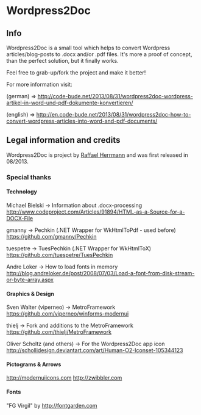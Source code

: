 # Wordpress2Doc

## Info 

Wordpress2Doc is a small tool which helps to convert Wordpress articles/blog-posts to .docx and/or .pdf files.
It's more a proof of concept, than the perfect solution, but it finally works.

Feel free to grab-up/fork the project and make it better!

For more information visit:

(german) => http://code-bude.net/2013/08/31/wordpress2doc-wordpress-artikel-in-word-und-pdf-dokumente-konvertieren/

(english) => http://en.code-bude.net/2013/08/31/wordpress2doc-how-to-convert-wordpress-articles-into-word-and-pdf-documents/



## Legal information and credits

Wordpress2Doc is project by [Raffael Herrmann](http://raffaelherrmann.de) and was first released 
in 08/2013.

### Special thanks

#### Technology

Michael Bielski -> Information about .docx-processing
http://www.codeproject.com/Articles/91894/HTML-as-a-Source-for-a-DOCX-File

gmanny -> Pechkin (.NET Wrapper for WkHtmlToPdf - used before)
https://github.com/gmanny/Pechkin

tuespetre -> TuesPechkin (.NET Wrapper for WkHtmlToX)
https://github.com/tuespetre/TuesPechkin

Andre Loker -> How to load fonts in memory
http://blog.andreloker.de/post/2008/07/03/Load-a-font-from-disk-stream-or-byte-array.aspx


#### Graphics & Design

Sven Walter (viperneo) -> MetroFramework
https://github.com/viperneo/winforms-modernui

thielj -> Fork and additions to the MetroFramework
https://github.com/thielj/MetroFramework

Oliver Scholtz (and others) -> For the Wordpress2Doc app icon
http://schollidesign.deviantart.com/art/Human-O2-Iconset-105344123

#### Pictograms & Arrows
http://modernuiicons.com
http://zwibbler.com

#### Fonts
"FG Virgil" by http://fontgarden.com

